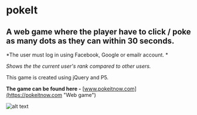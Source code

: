 # pokeIt

## A web game where the player have to click / poke as many dots as they can within 30 seconds.

*The user must log in using Facebook, Google or emailr account. *

*Shows the  the current user's rank compared to other users.*

This game is created using jQuery and P5.

__The game can be found here -__ [www.pokeitnow.com](https://pokeitnow.com "Web game")


![alt text](https://github.com/amitbinu/pokeIt/blob/master/pokeIt.gif "Game gif")
